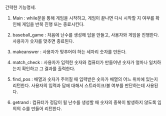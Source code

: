 간략한 기능명세.

1. Main : while문을 통해 게임을 시작하고, 게임이 끝나면 다시 시작할 지 여부를 확인해 게임을 반복 진행 또는 종료시킨다.

2. baseball_game : 처음에 난수를 생성해 답을 만들고, 사용자와 게임을 진행한다. 사용자가 숫자를 맞추면 종료된다.

3. makeanswer : 사용자가 맞추어야 하는 세자리 숫자를 만든다.

4. match_check : 사용자가 입력한 숫자와 컴퓨터가 만들어낸 숫자가 얼마나 일치하는지 확인하고 그 결과를 출력한다.

5. find_pos : 배열과 숫자가 주어질 때 입력받은 숫자가 배열의 어느 위치에 있는지 리턴한다. 
사용자의 입력과 답에 대해서 스트라이크/볼 여부를 판단하는데 사용된다.

6. getrand : 컴퓨터가 정답이 될 난수를 생성할 때 숫자의 중복이 발생하지 않도록 임의의 수를 만들어 리턴한다.
